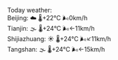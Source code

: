 Today weather:  
Beijing: ☁️ 🌡️+22°C 🌬️0km/h  
Tianjin: 🌫  🌡️+24°C 🌬️←11km/h  
Shijiazhuang: ☀️ 🌡️+24°C 🌬️↙11km/h  
Tangshan: 🌫  🌡️+24°C 🌬️←15km/h  
